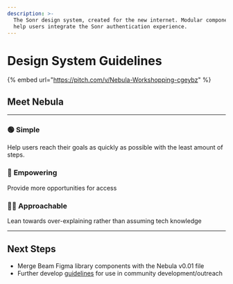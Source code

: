 ```yaml
---
description: >-
  The Sonr design system, created for the new internet. Modular components to
  help users integrate the Sonr authentication experience.
---
```


# Design System Guidelines

{% embed url="https://pitch.com/v/Nebula-Workshopping-cgeybz" %}

## Meet Nebula

---

### **🟢 Simple**

Help users reach their goals as quickly as possible with the least amount of steps.

### 🚀 **Empowering**

Provide more opportunities for access

### ✌🏻 **Approachable**

Lean towards over-explaining rather than assuming tech knowledge

---

## **Next Steps**

- Merge Beam Figma library components with the Nebula v0.01 file
- Further develop [guidelines](https://www.notion.so/9bbeef098b804019ac18186de4e52153?pvs=21) for use in community development/outreach
